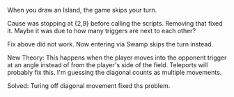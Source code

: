 When you draw an Island, the game skips your turn.

Cause was stopping at {2,9} before calling the scripts. Removing that fixed it. Maybe it was due to how many triggers are next to each other?

Fix above did not work. Now entering via Swamp skips the turn instead.


New Theory: This happens when the player moves into the opponent trigger at an angle instead of from the player's side of the field. Teleports will probably fix this. I'm guessing the diagonal counts as multiple movements.

Solved: Turing off diagonal movement fixed ths problem.
